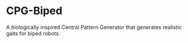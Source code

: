 # CPG-Biped
A biologically inspired Central Pattern Generator that generates realistic gaits for biped robots.
